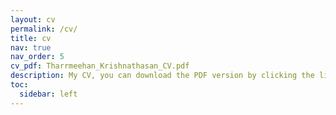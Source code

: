 ```yaml
---
layout: cv
permalink: /cv/
title: cv
nav: true
nav_order: 5
cv_pdf: Tharrmeehan_Krishnathasan_CV.pdf
description: My CV, you can download the PDF version by clicking the link in the upper right corner.
toc:
  sidebar: left
---
```

